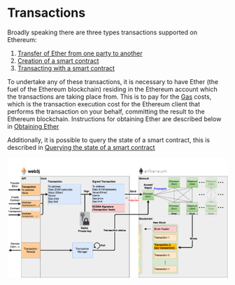 # Transactions

Broadly speaking there are three types transactions supported on Ethereum:

1.  [Transfer of Ether from one party to another](transfer_eth.md#transfer-of-ether-from-one-party-to-another)
2.  [Creation of a smart contract](transactions_and_smart_contracts.md#creation-of-a-smart-contract)
3.  [Transacting with a smart contract](transactions_and_smart_contracts.md#transacting-with-a-smart-contract)

To undertake any of these transactions, it is necessary to have Ether (the fuel of the Ethereum blockchain) residing in the Ethereum account which the transactions are taking place from. This is to pay for the [Gas](gas.md) costs, which is the transaction execution cost for the Ethereum client that performs the transaction on your behalf, committing the result to the Ethereum blockchain. Instructions for obtaining Ether are described below in [Obtaining Ether](obtaining_ether.md)

Additionally, it is possible to query the state of a smart contract, this is described in [Querying the state of a smart contract](transactions_and_smart_contracts.md#querying-the-state-of-a-smart-contract)

![image](../img/web3j_transaction.png)










